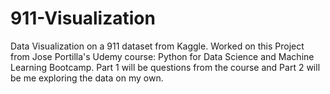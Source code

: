 # 911-Visualization
Data Visualization on a 911 dataset from Kaggle. 
Worked on this Project from Jose Portilla's Udemy course: Python for Data Science and Machine Learning Bootcamp.
Part 1 will be questions from the course and Part 2 will be me exploring the data on my own.
